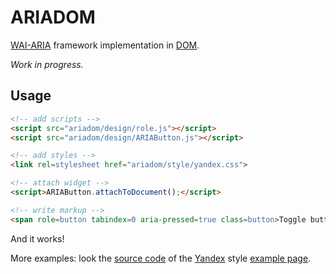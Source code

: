 <h1>ARIADOM</h1>

<a href="http://www.w3.org/TR/wai-aria-1.1">WAI-ARIA</a> framework implementation in <a href="http://www.w3.org/TR/dom/">DOM</a>.

<em>Work in progress.</em>

<h2>Usage</h2>

```html
<!-- add scripts -->
<script src="ariadom/design/role.js"></script>
<script src="ariadom/design/ARIAButton.js"></script>

<!-- add styles -->
<link rel=stylesheet href="ariadom/style/yandex.css">

<!-- attach widget -->
<script>ARIAButton.attachToDocument();</script>

<!-- write markup -->
<span role=button tabindex=0 aria-pressed=true class=button>Toggle button</span>
```
And it works!

More examples: look the <a href="style/yandex.html">source code</a> of the <a rel=external href=//yandex.com>Yandex</a> style <a href="http://aristov.github.io/ariadom/style/yandex.html">example page</a>.
